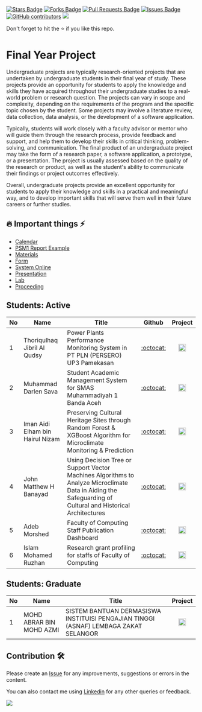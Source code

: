 <a href="https://github.com/drshahizan/undergraduate-project/stargazers"><img src="https://img.shields.io/github/stars/drshahizan/undergraduate-project" alt="Stars Badge"/></a>
<a href="https://github.com/drshahizan/undergraduate-project/network/members"><img src="https://img.shields.io/github/forks/drshahizan/undergraduate-project" alt="Forks Badge"/></a>
<a href="https://github.com/drshahizan/undergraduate-project/pulls"><img src="https://img.shields.io/github/issues-pr/drshahizan/undergraduate-project" alt="Pull Requests Badge"/></a>
<a href="https://github.com/drshahizan/undergraduate-project/issues"><img src="https://img.shields.io/github/issues/drshahizan/undergraduate-project" alt="Issues Badge"/></a>
<a href="https://github.com/drshahizan/undergraduate-project/graphs/contributors"><img alt="GitHub contributors" src="https://img.shields.io/github/contributors/drshahizan/undergraduate-project?color=2b9348"></a>
![](https://visitor-badge.glitch.me/badge?page_id=drshahizan/undergraduate-project)

Don't forget to hit the :star: if you like this repo.

# Final Year Project

Undergraduate projects are typically research-oriented projects that are undertaken by undergraduate students in their final year of study. These projects provide an opportunity for students to apply the knowledge and skills they have acquired throughout their undergraduate studies to a real-world problem or research question. The projects can vary in scope and complexity, depending on the requirements of the program and the specific topic chosen by the student. Some projects may involve a literature review, data collection, data analysis, or the development of a software application.

Typically, students will work closely with a faculty advisor or mentor who will guide them through the research process, provide feedback and support, and help them to develop their skills in critical thinking, problem-solving, and communication. The final product of an undergraduate project may take the form of a research paper, a software application, a prototype, or a presentation. The project is usually assessed based on the quality of the research or product, as well as the student's ability to communicate their findings or project outcomes effectively.

Overall, undergraduate projects provide an excellent opportunity for students to apply their knowledge and skills in a practical and meaningful way, and to develop important skills that will serve them well in their future careers or further studies.

## 🔥 Important things ⚡
- [Calendar](./materials/calendar.md)
- [PSM1 Report Example](./materials/list-thesis.md)
- [Materials](https://comp.utm.my/psm/psm-materials/)
- [Form](https://comp.utm.my/psm/psm-form/)
- [System Online](https://comp.utm.my/psm/psm-system-online/)
- [Presentation](https://comp.utm.my/psm/psm-presentation/)
- [Lab](https://comp.utm.my/psm/lab/)
- [Proceeding](https://comp.utm.my/psm/lab/)

## Students: Active

| No | Name | Title |  Github | Project |
| ----- | ----- | ------ | :------: | :------: |
| 1 | Thoriqulhaq Jibril Al Qudsy | Power Plants Performance Monitoring System in PT PLN (PERSERO) UP3 Pamekasan | [:octocat:](https://github.com/thoriqulhaq) | <a href="https://github.com/drshahizan/undergraduate-project/tree/main/PSM2/thoriqulhaq" ><img src="./images/calendar-24.svg" width="20px" height="20px" ></a> |
| 2 | Muhammad Darlen Sava | Student Academic Management System for SMAS Muhammadiyah 1 Banda Aceh | [:octocat:](https://github.com/NostrumPyre) | <a href="https://github.com/drshahizan/undergraduate-project/tree/main/PSM2/darlen" ><img src="./images/calendar-24.svg" width="20px" height="20px" ></a> |
| 3 | Iman Aidi Elham bin Hairul Nizam | Preserving Cultural Heritage Sites through Random Forest & XGBoost Algorithm for Microclimate Monitoring & Prediction | [:octocat:](https://github.com/edy034) | <a href="https://github.com/drshahizan/undergraduate-project/tree/main/PSM1/eddy" ><img src="./images/calendar-24.svg" width="20px" height="20px" ></a> |
| 4 | John Matthew H Banayad | Using Decision Tree or Support Vector Machines Algorithms to Analyze Microclimate Data in Aiding the Safeguarding of Cultural and Historical Architectures | [:octocat:](https://github.com/banayadjohn) | <a href="https://github.com/drshahizan/undergraduate-project/tree/main/PSM1/banayadjohn" ><img src="./images/calendar-24.svg" width="20px" height="20px" ></a> |
| 5 | Adeb Morshed | Faculty of Computing Staff Publication Dashboard | [:octocat:](https://github.com/AdibNihal10) | <a href="https://github.com/drshahizan/undergraduate-project/tree/main/PSM1/AdibNihal10" ><img src="./images/calendar-24.svg" width="20px" height="20px" ></a> |
| 6 | Islam Mohamed Ruzhan | Research grant profiling for staffs of Faculty of Computing | [:octocat:](https://github.com/ruzhan05) | <a href="https://github.com/drshahizan/undergraduate-project/tree/main/PSM1/ruzhan05" ><img src="./images/calendar-24.svg" width="20px" height="20px" ></a> |


## Students: Graduate

| No | Name | Title | Project |
| ----- | ----- | ------ | :------: |
| 1 | MOHD ABRAR BIN MOHD AZMI | SISTEM BANTUAN DERMASISWA INSTITUISI PENGAJIAN TINGGI (ASNAF) LEMBAGA ZAKAT SELANGOR | <a href="/PSM2/etc/abrar.pdf" ><img src="./images/calendar-24.svg" width="20px" height="20px" ></a> |


## Contribution 🛠️
Please create an [Issue](https://github.com/drshahizan/undergraduate-project/issues) for any improvements, suggestions or errors in the content.

You can also contact me using [Linkedin](https://www.linkedin.com/in/drshahizan/) for any other queries or feedback.

![](https://visitor-badge.glitch.me/badge?page_id=drshahizan)
